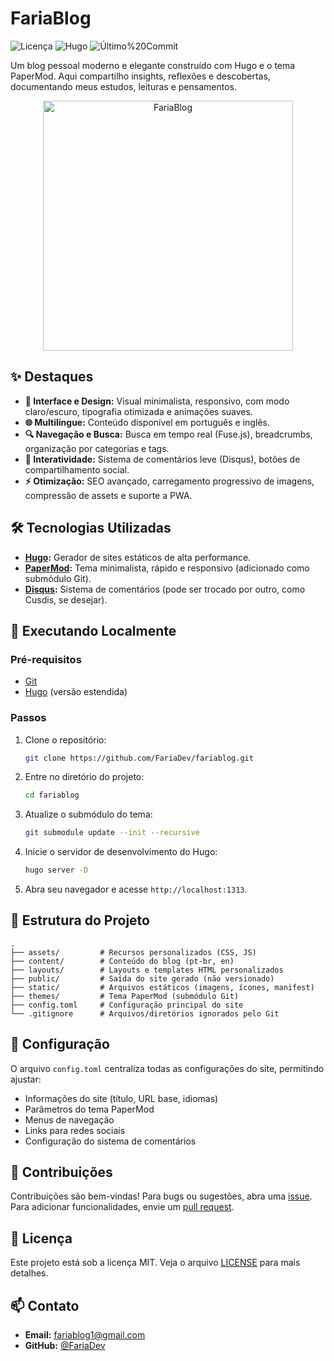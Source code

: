 # FariaBlog

![Licença](https://img.shields.io/badge/licença-MIT-blue.svg)
![Hugo](https://img.shields.io/badge/Hugo-v0.148.1-blue.svg)
![Último%20Commit](https://img.shields.io/github/last-commit/FariaDev/fariablog.svg)

Um blog pessoal moderno e elegante construído com Hugo e o tema PaperMod. Aqui compartilho insights, reflexões e descobertas, documentando meus estudos, leituras e pensamentos.

<p align="center">
  <img src="fariablog.webp" alt="FariaBlog" width="400"/>
</p>

## ✨ Destaques

- **🎨 Interface e Design:** Visual minimalista, responsivo, com modo claro/escuro, tipografia otimizada e animações suaves.
- **🌐 Multilíngue:** Conteúdo disponível em português e inglês.
- **🔍 Navegação e Busca:** Busca em tempo real (Fuse.js), breadcrumbs, organização por categorias e tags.
- **💬 Interatividade:** Sistema de comentários leve (Disqus), botões de compartilhamento social.
- **⚡ Otimização:** SEO avançado, carregamento progressivo de imagens, compressão de assets e suporte a PWA.

## 🛠️ Tecnologias Utilizadas

- **[Hugo](https://gohugo.io/):** Gerador de sites estáticos de alta performance.
- **[PaperMod](https://github.com/adityatelange/hugo-PaperMod):** Tema minimalista, rápido e responsivo (adicionado como submódulo Git).
- **[Disqus](https://disqus.com/):** Sistema de comentários (pode ser trocado por outro, como Cusdis, se desejar).

## 🚀 Executando Localmente

### Pré-requisitos

- [Git](https://git-scm.com/)
- [Hugo](https://gohugo.io/getting-started/installing/) (versão estendida)

### Passos

1. Clone o repositório:
    ```bash
    git clone https://github.com/FariaDev/fariablog.git
    ```

2. Entre no diretório do projeto:
    ```bash
    cd fariablog
    ```

3. Atualize o submódulo do tema:
    ```bash
    git submodule update --init --recursive
    ```

4. Inicie o servidor de desenvolvimento do Hugo:
    ```bash
    hugo server -D
    ```

5. Abra seu navegador e acesse `http://localhost:1313`.

## 📂 Estrutura do Projeto

```text
.
├── assets/         # Recursos personalizados (CSS, JS)
├── content/        # Conteúdo do blog (pt-br, en)
├── layouts/        # Layouts e templates HTML personalizados
├── public/         # Saída do site gerado (não versionado)
├── static/         # Arquivos estáticos (imagens, ícones, manifest)
├── themes/         # Tema PaperMod (submódulo Git)
├── config.toml     # Configuração principal do site
└── .gitignore      # Arquivos/diretórios ignorados pelo Git
```

## 🔧 Configuração

O arquivo `config.toml` centraliza todas as configurações do site, permitindo ajustar:

- Informações do site (título, URL base, idiomas)
- Parâmetros do tema PaperMod
- Menus de navegação
- Links para redes sociais
- Configuração do sistema de comentários

## 🤝 Contribuições

Contribuições são bem-vindas! Para bugs ou sugestões, abra uma [issue](https://github.com/FariaDev/fariablog/issues). Para adicionar funcionalidades, envie um [pull request](https://github.com/FariaDev/fariablog/pulls).

## 📄 Licença

Este projeto está sob a licença MIT. Veja o arquivo [LICENSE](LICENSE) para mais detalhes.

## 📫 Contato

- **Email:** fariablog1@gmail.com
- **GitHub:** [@FariaDev](https://github.com/FariaDev)
